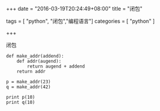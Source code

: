 +++
date = "2016-03-19T20:24:49+08:00"
title = "闭包"

tags = [ "python", "闭包","编程语言"]
categories = [
  "python"
]

+++

闭包

    def make_addr(addend):
        def addr(augend):
            return augend + addend
        return addr

    p = make_addr(23)
    q = make_addr(42)

    print p(10)
    print q(10)
<!--more-->
